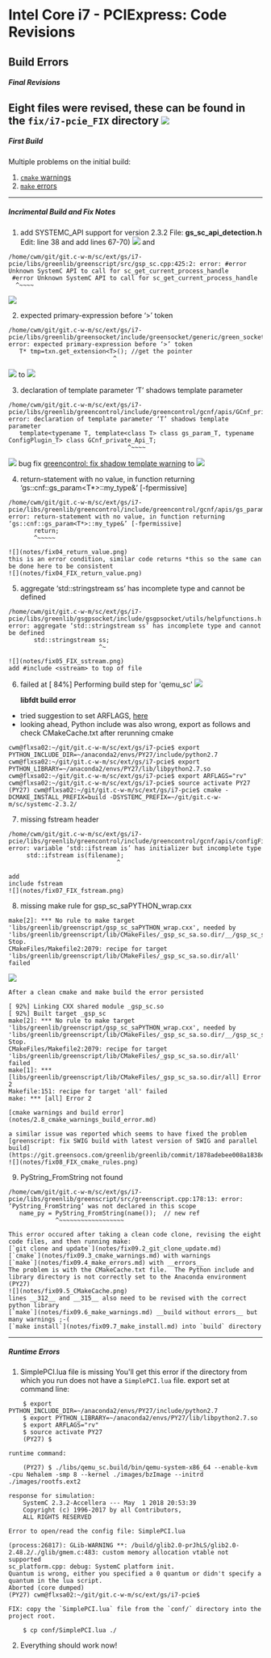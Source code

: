 # Intel Core i7 - PCIExpress: Code Revisions

## Build Errors
##### Final Revisions
Eight files were revised, these can be found in the `fix/i7-pcie_FIX` directory
![](notes/fix09.1_code_files_revised.png)
-----

##### First Build
Multiple problems on the initial build:
1. [`cmake` warnings](notes/1.1_cmake_warnings.md)
2. [`make` errors](notes/1.2_make_errors.md)

-----

##### Incrimental Build and Fix Notes
1. add SYSTEMC_API support for version 2.3.2
   File: __gs_sc_api_detection.h__
   Edit: line 38 and add lines 67-70)
   ![](notes/fix01.1_FIX_SYSTEMC_API.png)
   and
```
/home/cwm/git/git.c-w-m/sc/ext/gs/i7-pcie/libs/greenlib/greenscript/src/gsp_sc.cpp:425:2: error: #error Unknown SystemC API to call for sc_get_current_process_handle
 #error Unknown SystemC API to call for sc_get_current_process_handle
  ^~~~~
```
   ![](notes/fix01.2_FIX_SYSTEMC_API.png)

2. expected primary-expression before ‘>’ token
```
/home/cwm/git/git.c-w-m/sc/ext/gs/i7-pcie/libs/greenlib/greensocket/include/greensocket/generic/green_socket_extension_support_base.tpp:127:29: error: expected primary-expression before ‘>’ token
   T* tmp=txn.get_extension<T>(); //get the pointer
                             ^
```
   ![](notes/fix02_template_syntax.png)
   to
   ![](notes/fix02_FIX_template_syntax.png)

3. declaration of template parameter ‘T’ shadows template parameter
```
/home/cwm/git/git.c-w-m/sc/ext/gs/i7-pcie/libs/greenlib/greencontrol/include/greencontrol/gcnf/apis/GCnf_private_Api/gcnf_private_plugin.h:47:33: error: declaration of template parameter ‘T’ shadows template parameter
   template<typename T, template<class T> class gs_param_T, typename ConfigPlugin_T> class GCnf_private_Api_T;
                                 ^~~~~
```
![](notes/fix03_shadow_template.png)
   bug fix [greencontrol: fix shadow template warning](https://git.greensocs.com/greenlib/greenlib/commit/a3e5ba40dc440113281ae71c3a4f548da4796ae7)
to
![](notes/fix03_FIX_shadow_template.png)

4. return-statement with no value, in function returning ‘gs::cnf::gs_param<T*>::my_type&’ [-fpermissive]
```
/home/cwm/git/git.c-w-m/sc/ext/gs/i7-pcie/libs/greenlib/greencontrol/include/greencontrol/gcnf/apis/gs_param/gs_param_array.hpp:297:7: error: return-statement with no value, in function returning ‘gs::cnf::gs_param<T*>::my_type&’ [-fpermissive]
       return;
       ^~~~~~
```
	![](notes/fix04_return_value.png)
    this is an error condition, similar code returns *this so the same can be done here to be consistent
    ![](notes/fix04_FIX_return_value.png)

5. aggregate ‘std::stringstream ss’ has incomplete type and cannot be defined
```
/home/cwm/git/git.c-w-m/sc/ext/gs/i7-pcie/libs/greenlib/gsgpsocket/include/gsgpsocket/utils/helpfunctions.h:45:25: error: aggregate ‘std::stringstream ss’ has incomplete type and cannot be defined
       std::stringstream ss;
                         ^~
```
	![](notes/fix05_FIX_sstream.png)
    add #include <sstream> to top of file

6. failed at [ 84%] Performing build step for 'qemu_sc'
	![](notes/fix06_cmake_python.png)

	__libfdt build error__
  * tried suggestion to set ARFLAGS, [here](https://lists.gnu.org/archive/html/qemu-devel/2013-10/msg02627.html)
  * looking ahead, Python include was also wrong, export as follows and check CMakeCache.txt after rerunning cmake
```
cwm@flxsa02:~/git/git.c-w-m/sc/ext/gs/i7-pcie$ export PYTHON_INCLUDE_DIR=~/anaconda2/envs/PY27/include/python2.7
cwm@flxsa02:~/git/git.c-w-m/sc/ext/gs/i7-pcie$ export PYTHON_LIBRARY=~/anaconda2/envs/PY27/lib/libpython2.7.so
cwm@flxsa02:~/git/git.c-w-m/sc/ext/gs/i7-pcie$ export ARFLAGS="rv"
cwm@flxsa02:~/git/git.c-w-m/sc/ext/gs/i7-pcie$ source activate PY27
(PY27) cwm@flxsa02:~/git/git.c-w-m/sc/ext/gs/i7-pcie$ cmake -DCMAKE_INSTALL_PREFIX=build -DSYSTEMC_PREFIX=~/git/git.c-w-m/sc/systemc-2.3.2/
```

7. missing fstream header
```
/home/cwm/git/git.c-w-m/sc/ext/gs/i7-pcie/libs/greenlib/greencontrol/include/greencontrol/gcnf/apis/configFileApi/configfile_tool.h:202:30: error: variable ‘std::ifstream is’ has initializer but incomplete type
     std::ifstream is(filename);
                              ^
```
	add
	include fstream
    ![](notes/fix07_FIX_fstream.png)

8. missing make rule for gsp_sc_saPYTHON_wrap.cxx
```
make[2]: *** No rule to make target 'libs/greenlib/greenscript/gsp_sc_saPYTHON_wrap.cxx', needed by 'libs/greenlib/greenscript/lib/CMakeFiles/_gsp_sc_sa.so.dir/__/gsp_sc_saPYTHON_wrap.cxx.o'.  Stop.
CMakeFiles/Makefile2:2079: recipe for target 'libs/greenlib/greenscript/lib/CMakeFiles/_gsp_sc_sa.so.dir/all' failed
```
![](notes/fix08_cmake_rules.png)

	After a clean cmake and make build the error persisted
```
[ 92%] Linking CXX shared module _gsp_sc.so
[ 92%] Built target _gsp_sc
make[2]: *** No rule to make target 'libs/greenlib/greenscript/gsp_sc_saPYTHON_wrap.cxx', needed by 'libs/greenlib/greenscript/lib/CMakeFiles/_gsp_sc_sa.so.dir/__/gsp_sc_saPYTHON_wrap.cxx.o'.  Stop.
CMakeFiles/Makefile2:2079: recipe for target 'libs/greenlib/greenscript/lib/CMakeFiles/_gsp_sc_sa.so.dir/all' failed
make[1]: *** [libs/greenlib/greenscript/lib/CMakeFiles/_gsp_sc_sa.so.dir/all] Error 2
Makefile:151: recipe for target 'all' failed
make: *** [all] Error 2
```
	[cmake warnings and build error](notes/2.8_cmake_warnings_build_error.md)

	a similar issue was reported which seems to have fixed the problem
	[greenscript: fix SWIG build with latest version of SWIG and parallel build](https://git.greensocs.com/greenlib/greenlib/commit/1878adebee008a1838e5aa464d7e7bd82e7eae51)
	![](notes/fix08_FIX_cmake_rules.png)

9. PyString_FromString not found
```
/home/cwm/git/git.c-w-m/sc/ext/gs/i7-pcie/libs/greenlib/greenscript/src/greenscript.cpp:178:13: error: ‘PyString_FromString’ was not declared in this scope
   name_py = PyString_FromString(name());  // new ref
             ^~~~~~~~~~~~~~~~~~~
```
	This error occured after taking a clean code clone, revising the eight code files, and then running make:
	[`git clone and update`](notes/fix09.2_git_clone_update.md)
	[`cmake`](notes/fix09.3_cmake_warnings.md) with warnings
	[`make`](notes/fix09.4_make_errors.md) with __errors__
    The problem is with the CMakeCache.txt file.  The Python include and library directory is not correctly set to the Anaconda environment (PY27)
    ![](notes/fix09.5_CMakeCache.png)
    lines __312__ and __315__ also need to be revised with the correct python library
	[`make`](notes/fix09.6_make_warnings.md) __build without errors__ but many warnings ;-(
	[`make install`](notes/fix09.7_make_install.md) into `build` directory
-----

##### Runtime Errors
1. SimplePCI.lua file is missing
	You'll get this error if the directory from which you run does not have a `SimplePCI.lua` file.
	export set at command line:
```
	$ export PYTHON_INCLUDE_DIR=~/anaconda2/envs/PY27/include/python2.7
	$ export PYTHON_LIBRARY=~/anaconda2/envs/PY27/lib/libpython2.7.so
	$ export ARFLAGS="rv"
	$ source activate PY27
    (PY27) $
```
	runtime command:
```
	(PY27) $ ./libs/qemu_sc.build/bin/qemu-system-x86_64 --enable-kvm -cpu Nehalem -smp 8 --kernel ./images/bzImage --initrd ./images/rootfs.ext2
```
	response for simulation:
        SystemC 2.3.2-Accellera --- May  1 2018 20:53:39
        Copyright (c) 1996-2017 by all Contributors,
        ALL RIGHTS RESERVED
```
Error to open/read the config file: SimplePCI.lua
```
```
(process:26817): GLib-WARNING **: /build/glib2.0-prJhLS/glib2.0-2.48.2/./glib/gmem.c:483: custom memory allocation vtable not supported
sc_platform.cpp: debug: SystemC platform init.
Quantum is wrong, either you specified a 0 quantum or didn't specify a quantum in the lua script.
Aborted (core dumped)
(PY27) cwm@flxsa02:~/git/git.c-w-m/sc/ext/gs/i7-pcie$ 
```
	FIX: copy the `SimplePCI.lua` file from the `conf/` directory into the project root.
```
	$ cp conf/SimplePCI.lua ./
```
2. Everything should work now!